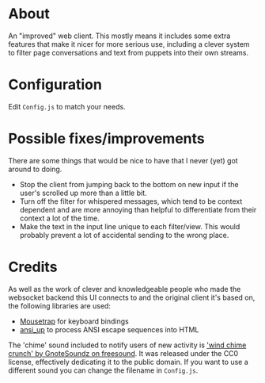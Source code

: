 
# About

An "improved" web client.  This mostly means it includes some extra features that make it nicer for more serious use, including a clever system to filter page conversations and text from puppets into their own streams.

# Configuration

Edit `Config.js` to match your needs.

# Possible fixes/improvements

There are some things that would be nice to have that I never (yet) got around to doing.

- Stop the client from jumping back to the bottom on new input if the user's scrolled up more than a little bit.
- Turn off the filter for whispered messages, which tend to be context dependent and are more annoying than helpful to differentiate from their context a lot of the time.
- Make the text in the input line unique to each filter/view.  This would probably prevent a lot of accidental sending to the wrong place.

# Credits

As well as the work of clever and knowledgeable people who made the websocket backend this UI connects to and the original client it's based on, the following libraries are used:

* [Mousetrap](https://craig.is/killing/mice) for keyboard bindings
* [ansi\_up](https://github.com/drudru/ansi_up) to process ANSI escape sequences into HTML

The 'chime' sound included to notify users of new activity is ['wind chime crunch' by GnoteSoundz on freesound](https://freesound.org/people/GnoteSoundz/sounds/169854/).  It was released under the CC0 license, effectively dedicating it to the public domain.  If you want to use a different sound you can change the filename in `Config.js`.
